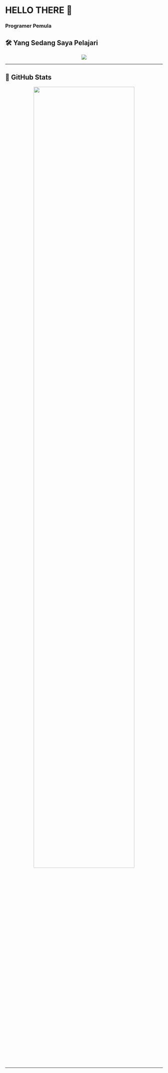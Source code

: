 <!--
**AL-JOESTAR/AL-JOESTAR** is a ✨ _special_ ✨ repository because its `README.md` (this file) appears on your GitHub profile.

Here are some ideas to get you started:

- 🔭 I’m currently working on ...
- 🌱 I’m currently learning ...
- 👯 I’m looking to collaborate on ...
- 🤔 I’m looking for help with ...
- 💬 Ask me about ...
- 📫 How to reach me: ...
- 😄 Pronouns: ...
- ⚡ Fun fact: ...
-->
<h1>HELLO THERE 👋</h1>
<h3>Programer Pemula</h3>


<!-- Typing Animation -->

## 🛠️ Yang Sedang Saya Pelajari

<p align="center">
  <img src="https://skillicons.dev/icons?i=php,laravel,cpp,java,mysql" />
</p>

---

## 🚀 GitHub Stats  

<p align="center">
  <img src="https://github-profile-summary-cards.vercel.app/api/cards/profile-details?username=AL-JOESTAR&theme=tokyonight" width="80%" />
</p>

---

